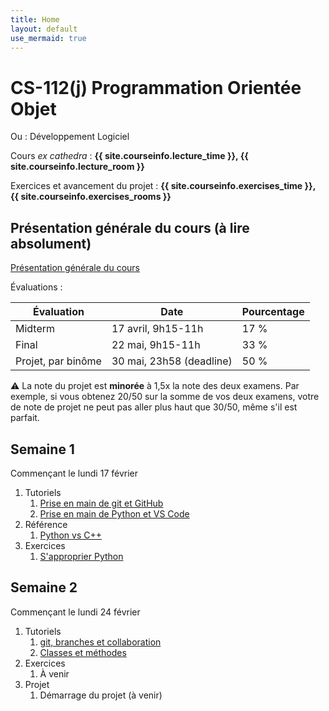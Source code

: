 ```yaml
---
title: Home
layout: default
use_mermaid: true
---
```


# CS-112(j) Programmation Orientée Objet

Ou : Développement Logiciel

Cours *ex cathedra* : **{{ site.courseinfo.lecture_time }}, {{ site.courseinfo.lecture_room }}**

Exercices et avancement du projet : **{{ site.courseinfo.exercises_time }}, {{ site.courseinfo.exercises_rooms }}**

## Présentation générale du cours (à lire absolument)

[Présentation générale du cours](./presentation.html)

Évaluations :

| Évaluation         | Date                     | Pourcentage |
|--------------------|--------------------------|-------------|
| Midterm            | 17 avril, 9h15-11h       | 17 %        |
| Final              | 22 mai, 9h15-11h         | 33 %        |
| Projet, par binôme | 30 mai, 23h58 (deadline) | 50 %        |

⚠️ La note du projet est **minorée** à 1,5x la note des deux examens.
Par exemple, si vous obtenez 20/50 sur la somme de vos deux examens, votre de note de projet ne peut pas aller plus haut que 30/50, même s'il est parfait.

## Semaine 1

Commençant le lundi 17 février

1. Tutoriels
    1. [Prise en main de git et GitHub](./tutoriels/git-github.html)
    2. [Prise en main de Python et VS Code](./tutoriels/prise-en-main.html)
2. Référence
    1. [Python vs C++](./tutoriels/python-vs-cpp.html)
3. Exercices
    1. [S'approprier Python](./series/01-appropriation-de-python.html)

## Semaine 2

Commençant le lundi 24 février

1. Tutoriels
    1. [git, branches et collaboration](./tutoriels/git-branches.html)
    2. [Classes et méthodes](./tutoriels/classes.html)
2. Exercices
    1. À venir
3. Projet
    1. Démarrage du projet (à venir)
